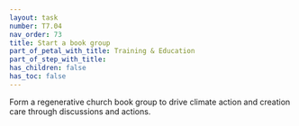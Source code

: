 ```yaml
---
layout: task
number: T7.04
nav_order: 73
title: Start a book group
part_of_petal_with_title: Training & Education
part_of_step_with_title: 
has_children: false
has_toc: false
---
```


Form a regenerative church book group to drive climate action and creation care through discussions and actions.
